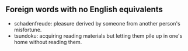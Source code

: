 Foreign words with no English equivalents
-----------------------------------------

- schadenfreude: pleasure derived by someone from another person's misfortune.
- tsundoku: acquiring reading materials but letting them pile up in one's home without reading them.

